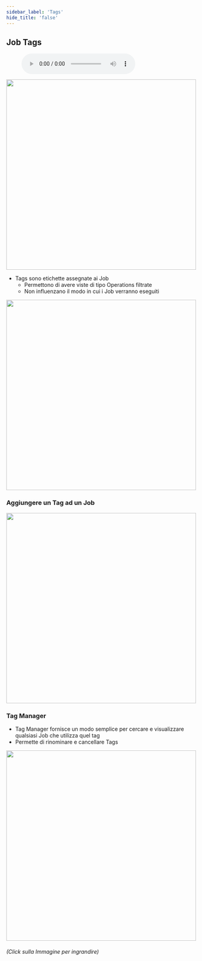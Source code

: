 ```yaml
---
sidebar_label: 'Tags'
hide_title: 'false'
---
```


## Job Tags

<figure>
    <audio
        controls
        src="audiobasic/JobTags.mp3">
            Your browser does not support the
            <code>audio</code> element.
    </audio>
</figure>

<a href="imgbasic/Picture25.png" target="_blank"><img src="imgbasic/Picture25.png" width="500"></img></a>

* Tags sono etichette assegnate ai Job
    * Permettono di avere viste di tipo Operations filtrate
    * Non influenzano il modo in cui i Job verranno eseguiti

<a href="imgbasic/Picture26.png" target="_blank"><img src="imgbasic/Picture26.png" width="500"></img></a>  

### Aggiungere un Tag ad un Job

<a href="imgbasic/Picture27.png" target="_blank"><img src="imgbasic/Picture27.png" width="500"></img></a>  

### Tag Manager

* Tag Manager fornisce un modo semplice per cercare e visualizzare qualsiasi Job che utilizza quel tag
* Permette di rinominare e cancellare Tags

<a href="imgbasic/Picture28.png" target="_blank"><img src="imgbasic/Picture28.png" width="500"></img></a>

###### (Click sulla Immagine per ingrandire)

